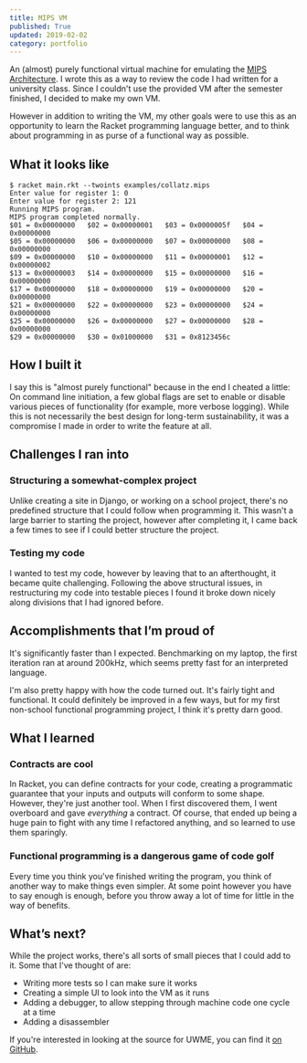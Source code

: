 ```yaml
---
title: MIPS VM
published: True
updated: 2019-02-02
category: portfolio
---
```


An (almost) purely functional virtual machine for emulating the [MIPS Architecture](https://en.wikipedia.org/wiki/MIPS_architecture). I wrote this as a way to review the code I had written for a university class. Since I couldn't use the provided VM after the semester finished, I decided to make my own VM.

However in addition to writing the VM, my other goals were to use this as an opportunity to learn the Racket programming language better, and to think about programming in as purse of a functional way as possible.

## What it looks like

```
$ racket main.rkt --twoints examples/collatz.mips
Enter value for register 1: 0
Enter value for register 2: 121
Running MIPS program.
MIPS program completed normally.
$01 = 0x00000000   $02 = 0x00000001   $03 = 0x0000005f   $04 = 0x00000000   
$05 = 0x00000000   $06 = 0x00000000   $07 = 0x00000000   $08 = 0x00000000   
$09 = 0x00000000   $10 = 0x00000000   $11 = 0x00000001   $12 = 0x00000002   
$13 = 0x00000003   $14 = 0x00000000   $15 = 0x00000000   $16 = 0x00000000   
$17 = 0x00000000   $18 = 0x00000000   $19 = 0x00000000   $20 = 0x00000000   
$21 = 0x00000000   $22 = 0x00000000   $23 = 0x00000000   $24 = 0x00000000   
$25 = 0x00000000   $26 = 0x00000000   $27 = 0x00000000   $28 = 0x00000000   
$29 = 0x00000000   $30 = 0x01000000   $31 = 0x8123456c
```

## How I built it

I say this is "almost purely functional" because in the end I cheated a little: On command line initiation, a few global flags are set to enable or disable various pieces of functionality (for example, more verbose logging). While this is not necessarily the best design for long-term sustainability, it was a compromise I made in order to write the feature at all.


## Challenges I ran into

### Structuring a somewhat-complex project

Unlike creating a site in Django, or working on a school project, there's no predefined structure that I could follow when programming it. This wasn't a large barrier to starting the project, however after completing it, I came back a few times to see if I could better structure the project.


### Testing my code

I wanted to test my code, however by leaving that to an afterthought, it became quite challenging. Following the above structural issues, in restructuring my code into testable pieces I found it broke down nicely along divisions that I had ignored before.


## Accomplishments that I’m proud of

It's significantly faster than I expected. Benchmarking on my laptop, the first iteration ran at around 200kHz, which seems pretty fast for an interpreted language.

I'm also pretty happy with how the code turned out. It's fairly tight and functional. It could definitely be improved in a few ways, but for my first non-school functional programming project, I think it's pretty darn good.

## What I learned

### Contracts are cool
In Racket, you can define contracts for your code, creating a programmatic guarantee that your inputs and outputs will conform to some shape. However, they're just another tool. When I first discovered them, I went overboard and gave _everything_ a contract. Of course, that ended up being a huge pain to fight with any time I refactored anything, and so learned to use them sparingly.
### Functional programming is a dangerous game of code golf

Every time you think you've finished writing the program, you think of another way to make things even simpler. At some point however you have to say enough is enough, before you throw away a lot of time for little in the way of benefits.


## What’s next?

While the project works, there's all sorts of small pieces that I could add to
it. Some that I've thought of are:

* Writing more tests so I can make sure it works
* Creating a simple UI to look into the VM as it runs
* Adding a debugger, to allow stepping through machine code one cycle at a time
* Adding a disassembler

If you're interested in looking at the source for UWME, you can find it [on
GitHub](https://github.com/ckuhl/UWME).